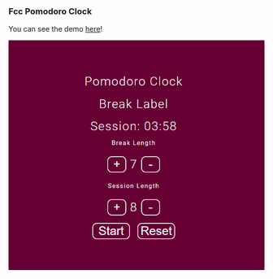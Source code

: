 ### Fcc Pomodoro Clock

You can see the demo [here](https://nacho-fcc-pomodoro-clock.netlify.app/)!

![Demo pomodoro clock](https://github.com/Ignaherrero/fcc-pomodoro-clock/blob/master/public/imgdemo.png)

